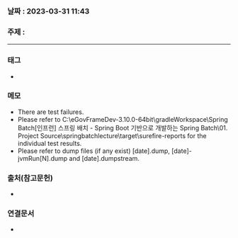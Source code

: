 ### 날짜 : 2023-03-31 11:43
### 주제 :
---
### 태그
* 

### 메모
* There are test failures.
* Please refer to C:\eGovFrameDev-3.10.0-64bit\gradleWorkspace\Spring Batch\[인프런] 스프링 배치 - Spring Boot 기반으로 개발하는 Spring Batch\01. Project Source\springbatchlecture\target\surefire-reports for the individual test results.
* Please refer to dump files (if any exist) [date].dump, [date]-jvmRun[N].dump and [date].dumpstream.

### 출처(참고문헌)
-  

### 연결문서
- 